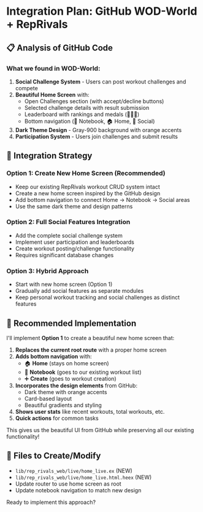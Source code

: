 # Integration Plan: GitHub WOD-World + RepRivals

## 📋 **Analysis of GitHub Code**

### **What we found in WOD-World:**
1. **Social Challenge System** - Users can post workout challenges and compete
2. **Beautiful Home Screen** with:
   - Open Challenges section (with accept/decline buttons)
   - Selected challenge details with result submission
   - Leaderboard with rankings and medals (🥇🥈🥉)
   - Bottom navigation (📖 Notebook, 🏠 Home, 👥 Social)
3. **Dark Theme Design** - Gray-900 background with orange accents
4. **Participation System** - Users join challenges and submit results

## 🎯 **Integration Strategy**

### **Option 1: Create New Home Screen (Recommended)**
- Keep our existing RepRivals workout CRUD system intact
- Create a new home screen inspired by the GitHub design
- Add bottom navigation to connect Home → Notebook → Social areas
- Use the same dark theme and design patterns

### **Option 2: Full Social Features Integration**
- Add the complete social challenge system
- Implement user participation and leaderboards
- Create workout posting/challenge functionality
- Requires significant database changes

### **Option 3: Hybrid Approach**
- Start with new home screen (Option 1)
- Gradually add social features as separate modules
- Keep personal workout tracking and social challenges as distinct features

## 🚀 **Recommended Implementation**

I'll implement **Option 1** to create a beautiful new home screen that:

1. **Replaces the current root route** with a proper home screen
2. **Adds bottom navigation** with:
   - 🏠 **Home** (stays on home screen)
   - 📖 **Notebook** (goes to our existing workout list)
   - ➕ **Create** (goes to workout creation)
3. **Incorporates the design elements** from GitHub:
   - Dark theme with orange accents
   - Card-based layout
   - Beautiful gradients and styling
4. **Shows user stats** like recent workouts, total workouts, etc.
5. **Quick actions** for common tasks

This gives us the beautiful UI from GitHub while preserving all our existing functionality!

## 📁 **Files to Create/Modify**
- `lib/rep_rivals_web/live/home_live.ex` (NEW)
- `lib/rep_rivals_web/live/home_live.html.heex` (NEW)
- Update router to use home screen as root
- Update notebook navigation to match new design

Ready to implement this approach?
